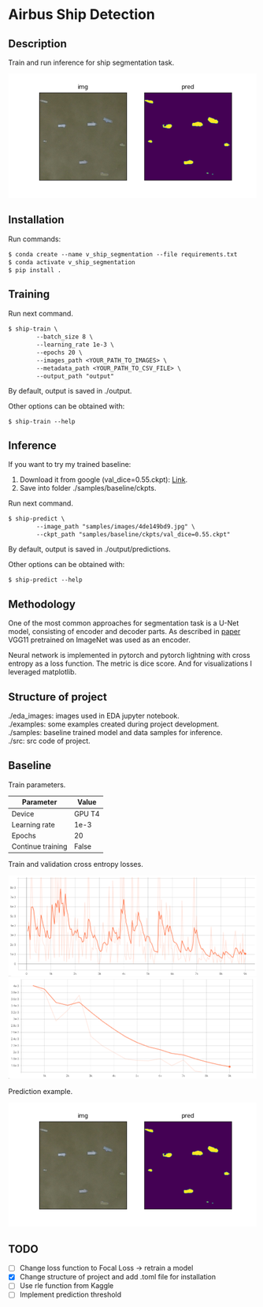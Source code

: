# Airbus Ship Detection

## Description

Train and run inference for ship segmentation task.

![prediction example](./samples/baseline/prediction_example.png)

## Installation

Run commands:
```
$ conda create --name v_ship_segmentation --file requirements.txt
$ conda activate v_ship_segmentation
$ pip install .
```

## Training

Run next command.

```
$ ship-train \
        --batch_size 8 \
        --learning_rate 1e-3 \
        --epochs 20 \
        --images_path <YOUR_PATH_TO_IMAGES> \
        --metadata_path <YOUR_PATH_TO_CSV_FILE> \
        --output_path "output"
```

By default, output is saved in ./output.

Other options can be obtained with:

```
$ ship-train --help
```

## Inference

If you want to try my trained baseline:
1. Download it from google (val_dice=0.55.ckpt): [Link](https://drive.google.com/drive/folders/1CcM5umt79DzRcDOe7YY5pR_N31gcHhCU?usp=drive_link).
2. Save into folder ./samples/baseline/ckpts.

Run next command.

```
$ ship-predict \
        --image_path "samples/images/4de149bd9.jpg" \
        --ckpt_path "samples/baseline/ckpts/val_dice=0.55.ckpt"
```

By default, output is saved in ./output/predictions.

Other options can be obtained with:

```
$ ship-predict --help
```

## Methodology

One of the most common approaches for segmentation task is a U-Net model, consisting of encoder and decoder parts. As described in [paper](https://arxiv.org/pdf/1801.05746.pdf) VGG11 pretrained on ImageNet was used as an encoder.

Neural network is implemented in pytorch and pytorch lightning with cross entropy as a loss function. The metric is dice score. And for visualizations I leveraged matplotlib.

## Structure of project

./eda_images: images used in EDA jupyter notebook. \
./examples: some examples created during project development. \
./samples: baseline trained model and data samples for inference. \
./src: src code of project.

## Baseline

Train parameters.

| Parameter  | Value |
| ------------- | ------------- |
| Device  | GPU T4  |
| Learning rate  | 1e-3  |
| Epochs  | 20  |
| Continue training  | False  |

Train and validation cross entropy losses.

![](./samples/baseline/train_loss.png)
![](./samples/baseline/val_loss.png)

Prediction example.

![](./samples/baseline/prediction_example.png)

## TODO

- [ ] Change loss function to Focal Loss -> retrain a model
- [x] Change structure of project and add .toml file for installation
- [ ] Use rle function from Kaggle
- [ ] Implement prediction threshold